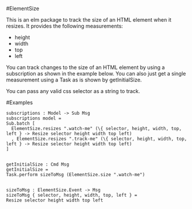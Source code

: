 #ElementSize

This is an elm package to track the size of an HTML element when it resizes. It provides the following measurements:

* height
* width
* top
* left

You can track changes to the size of an HTML element by using a subscription as shown in the example below. You can also just get a single
measurement using a Task as is shown by getInitialSize.

You can pass any valid css selector as a string to track.

#Examples

    subscriptions : Model -> Sub Msg
    subscriptions model =
    Sub.batch [
      ElementSize.resizes ".watch-me" (\{ selector, height, width, top, left } -> Resize selector height width top left)
      , ElementSize.resizes ".track-me" (\{ selector, height, width, top, left } -> Resize selector height width top left)
    ]


    getInitialSize : Cmd Msg
    getInitialSize =
    Task.perform sizeToMsg (ElementSize.size ".watch-me")


    sizeToMsg : ElementSize.Event -> Msg
    sizeToMsg { selector, height, width, top, left } =
    Resize selector height width top left
